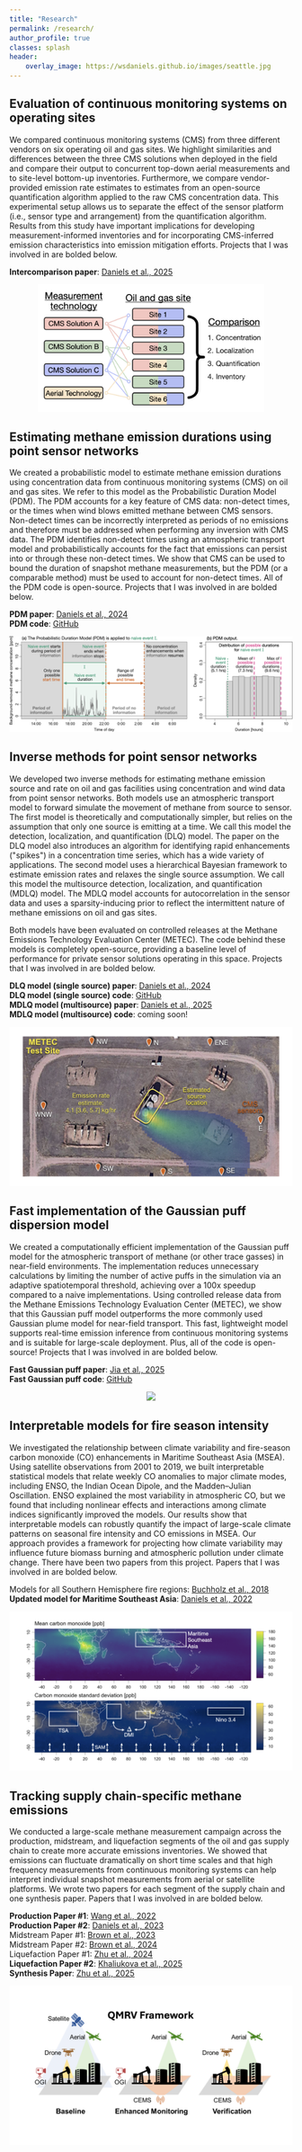 ```yaml
---
title: "Research"
permalink: /research/
author_profile: true
classes: splash
header:
    overlay_image: https://wsdaniels.github.io/images/seattle.jpg
---
```



## Evaluation of continuous monitoring systems on operating sites

We compared continuous monitoring systems (CMS) from three different vendors on six operating oil and gas sites. We highlight similarities and differences between the three CMS solutions when deployed in the field and compare their output to concurrent top-down aerial measurements and to site-level bottom-up inventories. Furthermore, we compare vendor-provided emission rate estimates to estimates from an open-source quantification algorithm applied to the raw CMS concentration data. This experimental setup allows us to separate the effect of the sensor platform (i.e., sensor type and arrangement) from the quantification algorithm. Results from this study have important implications for developing measurement-informed inventories and for incorporating CMS-inferred emission characteristics into emission mitigation efforts. Projects that I was involved in are bolded below.

**Intercomparison paper**: [Daniels et al., 2025](https://doi.org/10.1021/acsestair.4c00298)      

<div style="text-align: center;">
  <img src="/images/research_page/intercomparison.png" style="max-width: 80%; height: auto;">
</div>




## Estimating methane emission durations using point sensor networks

We created a probabilistic model to estimate methane emission durations using concentration data from continuous monitoring systems (CMS) on oil and gas sites. We refer to this model as the Probabilistic Duration Model (PDM). The PDM accounts for a key feature of CMS data: non-detect times, or the times when wind blows emitted methane between CMS sensors. Non-detect times can be incorrectly interpreted as periods of no emissions and therefore must be addressed when performing any inversion with CMS data. The PDM identifies non-detect times using an atmospheric transport model and probabilistically accounts for the fact that emissions can persist into or through these non-detect times. We show that CMS can be used to bound the duration of snapshot methane measurements, but the PDM (or a comparable method) must be used to account for non-detect times. All of the PDM code is open-source. Projects that I was involved in are bolded below.

**PDM paper**: [Daniels et al., 2024](https://doi.org/10.1021/acs.estlett.4c00687)      
**PDM code**: [GitHub](https://github.com/wsdaniels/CMS-durations)

<div style="text-align: center;">
  <img src="/images/research_page/PDM.png" style="max-width: 100%; height: auto;">
</div>



## Inverse methods for point sensor networks

We developed two inverse methods for estimating methane emission source and rate on oil and gas facilities using concentration and wind data from point sensor networks. Both models use an atmospheric transport model to forward simulate the movement of methane from source to sensor. The first model is theoretically and computationally simpler, but relies on the assumption that only one source is emitting at a time. We call this model the detection, localization, and quantification (DLQ) model. The paper on the DLQ model also introduces an algorithm for identifying rapid enhancements ("spikes") in a concentration time series, which has a wide variety of applications. The second model uses a hierarchical Bayesian framework to estimate emission rates and relaxes the single source assumption. We call this model the multisource detection, localization, and quantification (MDLQ) model. The MDLQ model accounts for autocorrelation in the sensor data and uses a sparsity-inducing prior to reflect the intermittent nature of methane emissions on oil and gas sites. 

Both models have been evaluated on controlled releases at the Methane Emissions Technology Evaluation Center (METEC). The code behind these models is completely open-source, providing a baseline level of performance for private sensor solutions operating in this space. Projects that I was involved in are bolded below.

**DLQ model (single source) paper**: [Daniels et al., 2024](https://doi.org/10.1525/elementa.2023.00110)    
**DLQ model (single source) code**: [GitHub](https://github.com/wsdaniels/DLQ)    
**MDLQ model (multisource) paper**: [Daniels et al., 2025](https://doi.org/10.48550/arXiv.2506.03395)    
**MDLQ model (multisource) code**: coming soon!

<div style="text-align: center;">
  <img src="/images/research_page/DLQ.png" style="max-width: 100%; height: auto;">
</div>


## Fast implementation of the Gaussian puff dispersion model

We created a computationally efficient implementation of the Gaussian puff model for the atmospheric transport of methane (or other trace gasses) in near-field environments. The implementation reduces unnecessary calculations by limiting the number of active puffs in the simulation via an adaptive spatiotemporal threshold, achieving over a 100x speedup compared to a naive implementations. Using controlled release data from the Methane Emissions Technology Evaluation Center (METEC), we show that this Gaussian puff model outperforms the more commonly used Gaussian plume model for near-field transport. This fast, lightweight model supports real-time emission inference from continuous monitoring systems and is suitable for large-scale deployment. Plus, all of the code is open-source! Projects that I was involved in are bolded below.

**Fast Gaussian puff paper**: [Jia et al., 2025](https://doi.org/10.1038/s41598-025-99491-x)     
**Fast Gaussian puff code**: [GitHub](https://github.com/Hammerling-Research-Group/FastGaussianPuff)

<div style="text-align: center;">
  <img src="/images/research_page/puff_movie_with_wind.gif" style="max-width: 100%; height: auto;">
</div>



## Interpretable models for fire season intensity

We investigated the relationship between climate variability and fire-season carbon monoxide (CO) enhancements in Maritime Southeast Asia (MSEA). Using satellite observations from 2001 to 2019, we built interpretable statistical models that relate weekly CO anomalies to major climate modes, including ENSO, the Indian Ocean Dipole, and the Madden–Julian Oscillation. ENSO explained the most variability in atmospheric CO, but we found that including nonlinear effects and interactions among climate indices significantly improved the models. Our results show that interpretable models can robustly quantify the impact of large-scale climate patterns on seasonal fire intensity and CO emissions in MSEA. Our approach provides a framework for projecting how climate variability may influence future biomass burning and atmospheric pollution under climate change. There have been two papers from this project. Papers that I was involved in are bolded below.

Models for all Southern Hemisphere fire regions: [Buchholz et al., 2018](https://doi.org/10.1029/2018JD028438)   
**Updated model for Maritime Southeast Asia**: [Daniels et al., 2022](https://doi.org/10.1029/2022JD036774)

<div style="text-align: center;">
  <img src="/images/research_page/co_modeling.png" style="max-width: 100%; height: auto;">
</div>




## Tracking supply chain-specific methane emissions 

We conducted a large-scale methane measurement campaign across the production, midstream, and liquefaction segments of the oil and gas supply chain to create more accurate emissions inventories. We showed that emissions can fluctuate dramatically on short time scales and that high frequency measurements from continuous monitoring systems can help interpret individual snapshot measurements from aerial or satellite platforms. We wrote two papers for each segment of the supply chain and one synthesis paper. Papers that I was involved in are bolded below.

**Production Paper \#1**: [Wang et al., 2022](https://doi.org/10.1021/acs.est.2c06211)   
**Production Paper \#2**: [Daniels et al., 2023](https://doi.org/10.1021/acs.est.3c01121)   
Midstream Paper \#1: [Brown et al., 2023](https://doi.org/10.1021/acs.est.3c01321)   
Midstream Paper \#2: [Brown et al., 2024](https://doi.org/10.3390/atmos15040447)   
Liquefaction Paper \#1: [Zhu et al., 2024](https://doi.org/10.1021/acs.estlett.4c00713)   
**Liquefaction Paper \#2**: [Khaliukova et al., 2025](https://doi.org/10.1021/acsestair.4c00301)   
**Synthesis Paper**: [Zhu et al., 2025](https://doi.org/10.26434/chemrxiv-2025-8751d)

<div style="text-align: center;">
  <img src="/images/research_page/QMRV.png" style="max-width: 100%; height: auto;">
</div>


